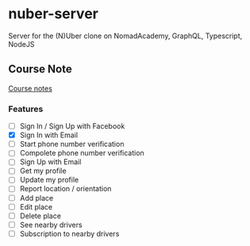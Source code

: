 # nuber-server

Server for the (N)Uber clone on NomadAcademy, GraphQL, Typescript, NodeJS

## Course Note

[Course notes](https://github.com/DalYoon/nuber-server/tree/master/notes/EN)

### Features

- [ ] Sign In / Sign Up with Facebook
- [x] Sign In with Email
- [ ] Start phone number verification
- [ ] Compolete phone number verification
- [ ] Sign Up with Email
- [ ] Get my profile
- [ ] Update my profile
- [ ] Report location / orientation
- [ ] Add place
- [ ] Edit place
- [ ] Delete place
- [ ] See nearby drivers
- [ ] Subscription to nearby drivers

